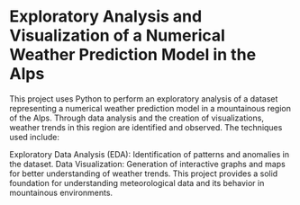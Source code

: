 # Exploratory Analysis and Visualization of a Numerical Weather Prediction Model in the Alps

This project uses Python to perform an exploratory analysis of a dataset representing a numerical weather prediction model in a mountainous region of the Alps. Through data analysis and the creation of visualizations, weather trends in this region are identified and observed. The techniques used include:

Exploratory Data Analysis (EDA): Identification of patterns and anomalies in the dataset.
Data Visualization: Generation of interactive graphs and maps for better understanding of weather trends.
This project provides a solid foundation for understanding meteorological data and its behavior in mountainous environments.
